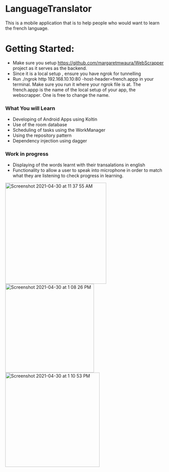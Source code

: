 # LanguageTranslator

This is a mobile application that is to help people who would want to learn the french language. 

# Getting Started:
- Make sure you setup https://github.com/margaretmwaura/WebScrapper project as it serves as the backend.
- Since it is a local setup , ensure you have ngrok for tunnelling
- Run ./ngrok http 192.168.10.10:80 -host-header=french.appp  in your terminal. Make sure you run it where your ngrok file is at. The french.appp is the name
of the local setup of your app, the webscrapper. One is free to change the name.

### What You will Learn
- Developing of Android Apps using Koltin
- Use of the room database
- Scheduling of tasks using the WorkManager
- Using the repository pattern
- Dependency injection using dagger

### Work in progress
- Displaying of the words learnt with their transalations in english
- Functionality to allow a user to speak into microphone in order to match what they are listening to check progress in learning.


<img width="319" alt="Screenshot 2021-04-30 at 11 37 55 AM" src="https://user-images.githubusercontent.com/34396651/116681761-110ae200-a9b6-11eb-831a-1dfbedee9647.png">

<img width="280" alt="Screenshot 2021-04-30 at 1 08 26 PM" src="https://user-images.githubusercontent.com/34396651/116681818-2253ee80-a9b6-11eb-9db5-dabf2747ca30.png">

<img width="298" alt="Screenshot 2021-04-30 at 1 10 53 PM" src="https://user-images.githubusercontent.com/34396651/116681860-30097400-a9b6-11eb-90d6-3ce9cec18c37.png">

